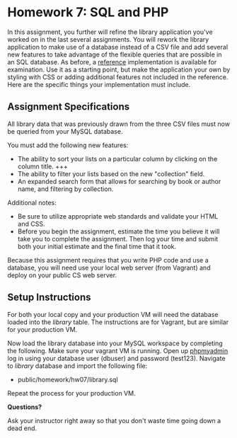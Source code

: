 # Homework 7: SQL and PHP

In this assignment, you further will refine the library application you've worked on in the last several assignments.
You will rework the library application to make use of a database instead of a CSV file and add several new features to take advantage of the flexible queries that are possible in an SQL database.
As before, a [reference](http://cptr220.cs.wallawalla.edu/chapter06/library/) implementation is available for examination.
Use it as a starting point, but make the application your own by styling with CSS or adding additional features not included in the reference.
Here are the specific things your implementation must include.

## Assignment Specifications

All library data that was previously drawn from the three CSV files must now be queried from your MySQL database.

You must add the following new features:

* The ability to sort your lists on a particular column by clicking on the column title. +++
* The ability to filter your lists based on the new "collection" field.
* An expanded search form that allows for searching by book or author name, and filtering by collection.

Additional notes:

* Be sure to utilize appropriate web standards and validate your HTML and CSS.
* Before you begin the assignment, estimate the time you believe it will take you to complete the assignment.
    Then log your time and submit both your initial estimate and the final time that it took.

Because this assignment requires that you write PHP code  and use a database, you will need use your local web server (from Vagrant) and deploy on your public CS web server.

## Setup Instructions

For both your local copy and your production VM will need the database loaded into the _library_ table.
The instructions are for Vagrant, but are similar for your production VM.

Now load the library database into your MySQL workspace by completing the following.
Make sure your vagrant VM is running.
Open up [phpmyadmin](http://192.168.33.220/phpmyadmin) log in using your database user (dbuser) and password (test123).
Navigate to _library_ database and import the following file:

* public/homework/hw07/library.sql

Repeat the process for your production VM.

**Questions?**

Ask your instructor right away so that you don't waste time going down a dead end.